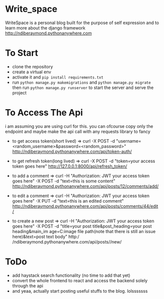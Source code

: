 # Write_space
WriteSpace is a personal blog built for the purpose of self expression and to learn more about the django framework
http://ndiberaymond.pythonanywhere.com

# To Start

* clone the repository
* create a virtual env
* activate it and `pip install requirements.txt`
* run `python manage.py makemigrations` and `python manage.py migrate` then run `python manage.py runserver` to start the server and serve the project


# To Access The Api

i am assuming you are using curl for this. you can ofcourse copy only the endpoint and maybe make the api call with any requests library to fancy

* to get access token(short lived) => curl -X POST -d "username=<random_username>&password=<random_password>" http://ndiberaymond.pythonanywhere.com/api/token-auth/

* to get refresh token(long lived) => curl -X POST -d "token=your access token goes here" http://127.0.0.1:8000/api/refresh_token/

* to add a comment => curl -H "Authorization: JWT your access token goes here" -X POST -d "text=this is some content" http://ndiberaymond.pythonanywhere.com/api/posts/12/comments/add/

* to edit a comment => curl -H "Authorization: JWT your access token goes here" -X PUT -d "text=this is an edited comment" http://ndiberaymond.pythonanywhere.com/api/posts/comments/44/edit/

* to create a new post => curl -H "Authorization: JWT your access token goes here" -X POST
 -d "title=your post title&post_heading=your post heading&main_im
age=C:image file path(note that there is still an issue here)&text=post text body" http:/
/ndiberaymond.pythonanywhere.com/api/posts/<username>/new/


# ToDo

* add haystack search functionality (no time to add that yet)
* convert the whole frontend to react and access the backend solely through the api
* and yeaa, actually start posting useful stuffs to the blog. lolsssssss